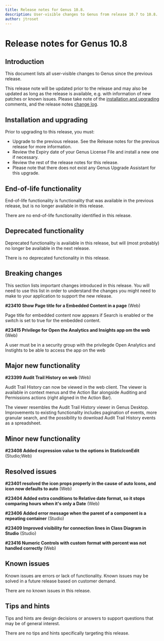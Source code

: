 ```yaml
---
title: Release notes for Genus 10.8.
description: User-visible changes to Genus from release 10.7 to 10.8.
author: jtroset
---
```


# Release notes for Genus 10.8

## Introduction

This document lists all user-visible changes to Genus since the previous release.

This release note will be updated prior to the release and may also be updated as long as the release is available, e.g. with information of new patches or known issues. Please take note of the [installation and upgrading](#installation-and-upgrading) comments, and the release notes [change log](#change-log).

## Installation and upgrading

Prior to upgrading to this release, you must:

- Upgrade to the previous release. See the Release notes for the previous release for more information.
- Review the Expiry date of your Genus License File and install a new one if necessary.
- Review the rest of the release notes for this release.
- Please note that there does not exist any Genus Upgrade Assistant for this upgrade.

<!--rntype01-start INSTALLATION / UPGRADE. DO NOT CHANGE THESE TAGS. ANY CHANGES BELOW WILL BE OVERWRITTEN.-->

<!--rntype01-end   INSTALLATION / UPGRADE. DO NOT CHANGE THESE TAGS. ANY CHANGES ABOVE WILL BE OVERWRITTEN.-->
<!-- release note type 2 is missing. That's ok.-->

## End-of-life functionality

End-of-life functionality is functionality that was available in the previous release, but is no longer available in this release.
<!--rntype03-start END-OF-LIFE. DO NOT CHANGE THESE TAGS. ANY CHANGES BELOW WILL BE OVERWRITTEN.-->
There are no end-of-life functionality identified in this release.
<!--rntype03-end   END-OF-LIFE. DO NOT CHANGE THESE TAGS. ANY CHANGES ABOVE WILL BE OVERWRITTEN.-->
## Deprecated functionality

Deprecated functionality is available in this release, but will (most probably) no longer be available in the next release.
<!--rntype04-start DEPRECATED. DO NOT CHANGE THESE TAGS. ANY CHANGES BELOW WILL BE OVERWRITTEN.-->
There is no deprecated functionality in this release.
<!--rntype04-end   DEPRECATED. DO NOT CHANGE THESE TAGS. ANY CHANGES ABOVE WILL BE OVERWRITTEN.-->
## Breaking changes

This section lists important changes introduced in this release. You will need to use this list in order to understand the changes you might need to make to your application to support the new release.
<!--rntype05-start BREAKING. DO NOT CHANGE THESE TAGS. ANY CHANGES BELOW WILL BE OVERWRITTEN.-->
<!--ID 2d363791-ab84-4b6b-9825-579942d40698 -->
**#23410 Show Page title for a Embedded Content in a page** (Web)

Page title for embedded content now appears if Search is enabled or the switch is set to true for the embedded content.

<!--ID 74b9831b-b522-4cc5-be48-e3c19ff8487f -->
**#23415 Privilege for Open the Analytics and Insights app om the web** (Web)

A user must be in a security group with the privilegde Open Analytics and Instights to be able to access the app on the web

<!--rntype05-end   BREAKING. DO NOT CHANGE THESE TAGS. ANY CHANGES ABOVE WILL BE OVERWRITTEN.-->
## Major new functionality
<!--rntype06-start MAJOR. DO NOT CHANGE THESE TAGS. ANY CHANGES BELOW WILL BE OVERWRITTEN.-->
<!--ID 866c4eb6-1858-4864-b6ea-1c3596293e7b -->
**#23399 Audit Trail History on web** (Web)

Audit Trail History can now be viewed in the web client. The viewer is available in context menus and the Action Bar alongside Auditing and Permissions actions (right aligned in the Action Bar).

The viewer resembles the Audit Trail History viewer in Genus Desktop. Improvements to existing functionality includes pagination of events, more granular search, and the possibility to download Audit Trail History events as a spreadsheet.

<!--rntype06-end   MAJOR. DO NOT CHANGE THESE TAGS. ANY CHANGES ABOVE WILL BE OVERWRITTEN.-->
## Minor new functionality
<!--rntype07-start MINOR. DO NOT CHANGE THESE TAGS. ANY CHANGES BELOW WILL BE OVERWRITTEN.-->
<!--ID 73b1138f-fd0d-4557-ae12-a09e2988f3d1 -->
**#23408 Added expression value to the options in StaticIconEdit** (Studio;Web)

<!--rntype07-end   MINOR. DO NOT CHANGE THESE TAGS. ANY CHANGES ABOVE WILL BE OVERWRITTEN.-->
## Resolved issues
<!--rntype08-start RESOLVED ISSUES. DO NOT CHANGE THESE TAGS. ANY CHANGES BELOW WILL BE OVERWRITTEN.-->
<!--ID 0b5c29f9-6225-4579-a4fa-fff49ff3ba3b -->
**#23401 resolved the icon props properly in the cause of auto Icons, and icon now defaults to auto** (Web)

<!--ID 03f68525-dd81-40f3-adf6-eecb39c40bbb -->
**#23404 Added extra conditions to Relative date format, so it stops comparing hours when it's only a Date** (Web)

<!--ID c62c3bc8-1410-483d-a3b4-af3f411ef318 -->
**#23406 Added error message when the parent of a component is a repeating container** (Studio)

<!--ID 72a82934-88e2-4382-9a2f-8138b9885165 -->
**#23409 Improved visibility for connection lines in Class Diagram in Studio** (Studio)

<!--ID 11cfa45e-db55-456a-9090-ee8eb269d6dd -->
**#23416 Numeric Controls with custom format with percent was not handled correctly** (Web)

<!--rntype08-end   RESOLVED ISSUES. DO NOT CHANGE THESE TAGS. ANY CHANGES ABOVE WILL BE OVERWRITTEN.-->
## Known issues

Known issues are errors or lack of functionality. Known issues may be solved in a future release based on customer demand.
<!--rntype09-start KNOWN ISSUES. DO NOT CHANGE THESE TAGS. ANY CHANGES BELOW WILL BE OVERWRITTEN.-->
There are no known issues in this release.
<!--rntype09-end   KNOWN ISSUES. DO NOT CHANGE THESE TAGS. ANY CHANGES ABOVE WILL BE OVERWRITTEN.-->
## Tips and hints

Tips and hints are design decisions or answers to support questions that may be of general interest.

There are no tips and hints specifically targeting this release.
<!--changelog CHANGELOG. DO NOT CHANGE THIS TAG. ANY CHANGES BELOW WILL BE DELETED.-->
